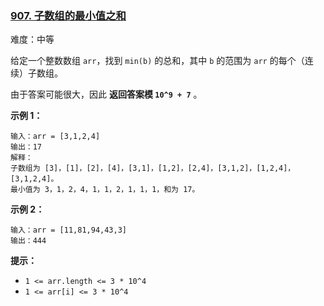 ﻿### [907\. 子数组的最小值之和](https://leetcode.cn/problems/sum-of-subarray-minimums/)

难度：中等

给定一个整数数组 `arr`，找到 `min(b)` 的总和，其中 `b` 的范围为 `arr` 的每个（连续）子数组。

由于答案可能很大，因此 **返回答案模 `10^9 + 7`** 。

**示例 1：**

```
输入：arr = [3,1,2,4]
输出：17
解释：
子数组为 [3]，[1]，[2]，[4]，[3,1]，[1,2]，[2,4]，[3,1,2]，[1,2,4]，[3,1,2,4]。 
最小值为 3，1，2，4，1，1，2，1，1，1，和为 17。
```

**示例 2：**

```
输入：arr = [11,81,94,43,3]
输出：444
```

**提示：**

-   `1 <= arr.length <= 3 * 10^4`
-   `1 <= arr[i] <= 3 * 10^4`
